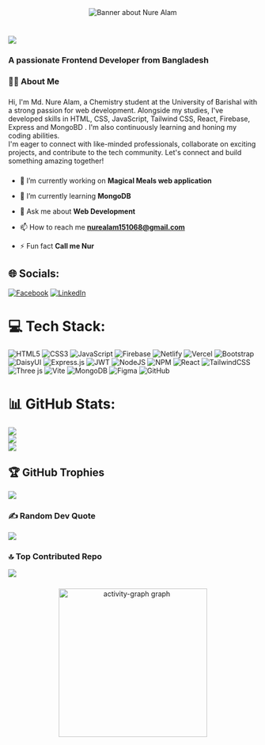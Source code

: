 <div align="center">
<!--   <img height="150" width="full" src="https://media.licdn.com/dms/image/v2/D5616AQH4SgJ4dqBy7g/profile-displaybackgroundimage-shrink_350_1400/profile-displaybackgroundimage-shrink_350_1400/0/1725275867824?e=1741824000&v=beta&t=wfct-hge3SYxh-aUcciFc5uuHaWV5G9sTTPLprJhfgc"  /> -->
  <img src="https://media.licdn.com/dms/image/v2/D5616AQH4SgJ4dqBy7g/profile-displaybackgroundimage-shrink_350_1400/profile-displaybackgroundimage-shrink_350_1400/0/1725275867824?e=1741824000&v=beta&t=wfct-hge3SYxh-aUcciFc5uuHaWV5G9sTTPLprJhfgc" alt="Banner about Nure Alam">
</div>

###

<h1>
  <a href="https://git.io/typing-svg">
    <img src="https://readme-typing-svg.herokuapp.com/?lines=Hello,+There!+👋;This+is+Nure+Alam....;Nice+to+meet+you!&size=30">
  </a>
</h1>
<h3 align="left">A passionate Frontend Developer from Bangladesh</h3>

###

<h3 align="left">👩‍💻  About Me</h3>

###

<p align="left">Hi, I'm Md. Nure Alam, a Chemistry student at the University of Barishal with a strong passion for web development. Alongside my studies, I've developed skills in HTML, CSS, JavaScript, Tailwind CSS, React, Firebase, Express and MongoBD . I'm also continuously learning and honing my coding abilities.<br>I'm eager to connect with like-minded professionals, collaborate on exciting projects, and contribute to the tech community. Let's connect and build something amazing together!</p>

###

- 🔭 I’m currently working on **Magical Meals web application**

- 🌱 I’m currently learning **MongoDB**

- 💬 Ask me about **Web Development**

- 📫 How to reach me **nurealam151068@gmail.com**

- ⚡ Fun fact **Call me Nur**


## 🌐 Socials:
[![Facebook](https://img.shields.io/badge/Facebook-%231877F2.svg?logo=Facebook&logoColor=white)](https://www.facebook.com/profile.php?id=100019022316999) [![LinkedIn](https://img.shields.io/badge/LinkedIn-%230077B5.svg?logo=linkedin&logoColor=white)](https://linkedin.com/in/md-nure-alam-444887266/) 

# 💻 Tech Stack:
![HTML5](https://img.shields.io/badge/html5-%23E34F26.svg?style=for-the-badge&logo=html5&logoColor=white) ![CSS3](https://img.shields.io/badge/css3-%231572B6.svg?style=for-the-badge&logo=css3&logoColor=white) ![JavaScript](https://img.shields.io/badge/javascript-%23323330.svg?style=for-the-badge&logo=javascript&logoColor=%23F7DF1E) ![Firebase](https://img.shields.io/badge/firebase-%23039BE5.svg?style=for-the-badge&logo=firebase) ![Netlify](https://img.shields.io/badge/netlify-%23000000.svg?style=for-the-badge&logo=netlify&logoColor=#00C7B7) ![Vercel](https://img.shields.io/badge/vercel-%23000000.svg?style=for-the-badge&logo=vercel&logoColor=white) ![Bootstrap](https://img.shields.io/badge/bootstrap-%238511FA.svg?style=for-the-badge&logo=bootstrap&logoColor=white) ![DaisyUI](https://img.shields.io/badge/daisyui-5A0EF8?style=for-the-badge&logo=daisyui&logoColor=white) ![Express.js](https://img.shields.io/badge/express.js-%23404d59.svg?style=for-the-badge&logo=express&logoColor=%2361DAFB) ![JWT](https://img.shields.io/badge/JWT-black?style=for-the-badge&logo=JSON%20web%20tokens) ![NodeJS](https://img.shields.io/badge/node.js-6DA55F?style=for-the-badge&logo=node.js&logoColor=white) ![NPM](https://img.shields.io/badge/NPM-%23CB3837.svg?style=for-the-badge&logo=npm&logoColor=white) ![React](https://img.shields.io/badge/react-%2320232a.svg?style=for-the-badge&logo=react&logoColor=%2361DAFB) ![TailwindCSS](https://img.shields.io/badge/tailwindcss-%2338B2AC.svg?style=for-the-badge&logo=tailwind-css&logoColor=white) ![Three js](https://img.shields.io/badge/threejs-black?style=for-the-badge&logo=three.js&logoColor=white) ![Vite](https://img.shields.io/badge/vite-%23646CFF.svg?style=for-the-badge&logo=vite&logoColor=white) ![MongoDB](https://img.shields.io/badge/MongoDB-%234ea94b.svg?style=for-the-badge&logo=mongodb&logoColor=white) ![Figma](https://img.shields.io/badge/figma-%23F24E1E.svg?style=for-the-badge&logo=figma&logoColor=white) ![GitHub](https://img.shields.io/badge/github-%23121011.svg?style=for-the-badge&logo=github&logoColor=white)
# 📊 GitHub Stats:
![](https://github-readme-stats.vercel.app/api/top-langs/?username=NureAlam68&theme=blue-green&hide_border=false&include_all_commits=false&count_private=false&layout=compact)</br>
![](https://github-readme-stats.vercel.app/api?username=NureAlam68&theme=blue-green&hide_border=false&include_all_commits=false&count_private=false)</br>
![](https://github-readme-streak-stats.herokuapp.com/?user=NureAlam68&theme=blue-green&hide_border=false)


## 🏆 GitHub Trophies
![](https://github-profile-trophy.vercel.app/?username=NureAlam68&theme=tokyonight&no-frame=false&no-bg=true&margin-w=4)

### ✍️ Random Dev Quote
![](https://quotes-github-readme.vercel.app/api?type=horizontal&theme=radical)

### 🔝 Top Contributed Repo
![](https://github-contributor-stats.vercel.app/api?username=NureAlam68&limit=5&theme=blue-green&combine_all_yearly_contributions=true)

###

<div align="center">
  <img src="https://github-readme-activity-graph.vercel.app/graph?username=NureAlam68&radius=16&theme=react&area=true&order=5" height="300" alt="activity-graph graph"  />
</div>





